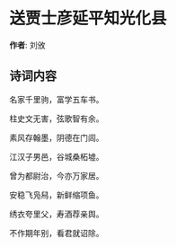 # 送贾士彦延平知光化县

**作者**: 刘攽

## 诗词内容

名家千里驹，富学五车书。

柱史文无害，弦歌智有余。

素风存翰墨，阴德在门闾。

江汉子男邑，谷城桑柘墟。

曾为都尉治，今亦万家居。

安稳飞凫舄，新鲜缩项鱼。

绣衣夸里父，寿酒荐亲舆。

不作期年别，看君就诏除。

